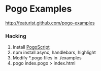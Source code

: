 # Pogo Examples

http://featurist.github.com/pogo-examples

### Hacking

1. Install [PogoScript](https://github.com/featurist/pogoscript)
2. npm install async, handlebars, highlight 
2. Modify *.pogo files in ./examples
3. pogo index.pogo > index.html